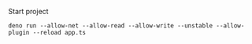 Start project

`deno run --allow-net --allow-read --allow-write --unstable --allow-plugin --reload app.ts`
